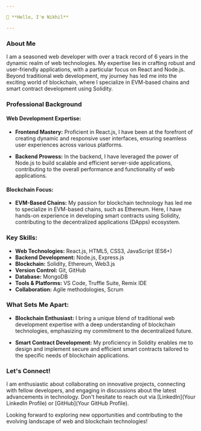 ```yaml
---

👋 **Hello, I'm Nikhil**

---
```


### **About Me**

I am a seasoned web developer with over a track record of 6 years in the dynamic realm of web technologies. My expertise lies in crafting robust and user-friendly applications, with a particular focus on React and Node.js. Beyond traditional web development, my journey has led me into the exciting world of blockchain, where I specialize in EVM-based chains and smart contract development using Solidity.

### **Professional Background**

#### **Web Development Expertise:**
- **Frontend Mastery:** Proficient in React.js, I have been at the forefront of creating dynamic and responsive user interfaces, ensuring seamless user experiences across various platforms.

- **Backend Prowess:** In the backend, I have leveraged the power of Node.js to build scalable and efficient server-side applications, contributing to the overall performance and functionality of web applications.

#### **Blockchain Focus:**
- **EVM-Based Chains:** My passion for blockchain technology has led me to specialize in EVM-based chains, such as Ethereum. Here, I have hands-on experience in developing smart contracts using Solidity, contributing to the decentralized applications (DApps) ecosystem.

### **Key Skills:**
- **Web Technologies:** React.js, HTML5, CSS3, JavaScript (ES6+)
- **Backend Development:** Node.js, Express.js
- **Blockchain:** Solidity, Ethereum, Web3.js
- **Version Control:** Git, GitHub
- **Database:** MongoDB
- **Tools & Platforms:** VS Code, Truffle Suite, Remix IDE
- **Collaboration:** Agile methodologies, Scrum

### **What Sets Me Apart:**
- **Blockchain Enthusiast:** I bring a unique blend of traditional web development expertise with a deep understanding of blockchain technologies, emphasizing my commitment to the decentralized future.

- **Smart Contract Development:** My proficiency in Solidity enables me to design and implement secure and efficient smart contracts tailored to the specific needs of blockchain applications.

### **Let's Connect!**
I am enthusiastic about collaborating on innovative projects, connecting with fellow developers, and engaging in discussions about the latest advancements in technology. Don't hesitate to reach out via [LinkedIn](Your LinkedIn Profile) or [GitHub](Your GitHub Profile).

Looking forward to exploring new opportunities and contributing to the evolving landscape of web and blockchain technologies!
